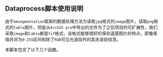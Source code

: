 ## Dataprocess脚本使用说明

由于`mmsegmentation`框架的数据处理方法为读取`jpg`格式的`image`图片，读取`png`格式的`lable`图片，但是从`ArcGIS pro`中导出的文件为了之后项目的可扩展性，我们采取`image`和`lable`都是`tif`格式，该格式能够很好的保存遥感图片的特点，即像素值并非为`0-255`区间和除了`RGB`可见光波段外的其余波段信息。

本脚本包含了以下几个函数。

